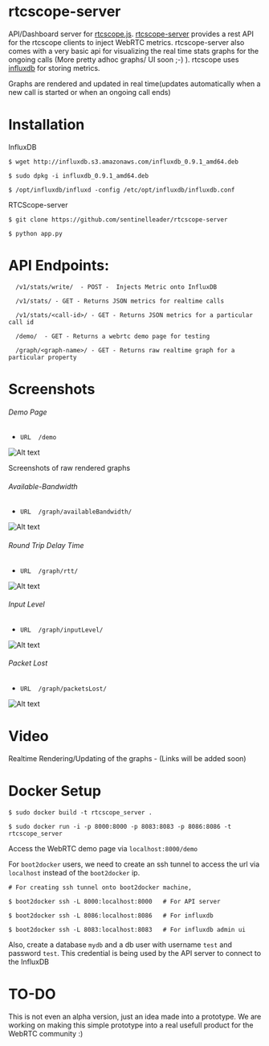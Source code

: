 # rtcscope-server
API/Dashboard server for [rtcscope.js](https://github.com/samirnaik/rtcscope.js). [rtcscope-server](https://github.com/sentinelleader/rtcscope-server) provides a rest API for the rtcscope clients to inject WebRTC metrics. rtcscope-server also comes with a very basic api for visualizing the real time stats graphs for the ongoing calls (More pretty adhoc graphs/ UI soon ;-) ). rtcscope uses [influxdb](influxdb.com) for storing metrics.

Graphs are rendered and updated in real time(updates automatically when a new call is started or when an ongoing call ends)


# Installation

  InfluxDB

	$ wget http://influxdb.s3.amazonaws.com/influxdb_0.9.1_amd64.deb

	$ sudo dpkg -i influxdb_0.9.1_amd64.deb

	$ /opt/influxdb/influxd -config /etc/opt/influxdb/influxdb.conf

  RTCScope-server

	$ git clone https://github.com/sentinelleader/rtcscope-server

	$ python app.py


# API Endpoints:

```
  /v1/stats/write/  - POST -  Injects Metric onto InfluxDB
  
  /v1/stats/ - GET - Returns JSON metrics for realtime calls
  
  /v1/stats/<call-id>/ - GET - Returns JSON metrics for a particular call id
  
  /demo/  - GET - Returns a webrtc demo page for testing
  
  /graph/<graph-name>/ - GET - Returns raw realtime graph for a particular property
```

# Screenshots

###### Demo Page

* ```URL  /demo```

![Alt text](/screenshots/demo.png?raw=true "Demo")

Screenshots of raw rendered graphs


###### Available-Bandwidth

* ```URL  /graph/availableBandwidth/```

![Alt text](/screenshots/availableBandwidth.png?raw=true "Available Bandwidth")


###### Round Trip Delay Time

* ```URL  /graph/rtt/```

![Alt text](/screenshots/rtt.png?raw=true "Round Trip Delay Time")

	
###### Input Level

* ```URL  /graph/inputLevel/```

![Alt text](/screenshots/InputLevel.png?raw=true "Input Level")


###### Packet Lost

* ```URL  /graph/packetsLost/```

![Alt text](/screenshots/PacketLost.png?raw=true "Packet Lost")


# Video


Realtime Rendering/Updating of the graphs - (Links will be added soon)


# Docker Setup

	$ sudo docker build -t rtcscope_server .

	$ sudo docker run -i -p 8000:8000 -p 8083:8083 -p 8086:8086 -t rtcscope_server


  Access the WebRTC demo page via `localhost:8000/demo`

  For `boot2docker` users, we need to create an ssh tunnel to access the url via `localhost` instead of the `boot2docker` ip.

	# For creating ssh tunnel onto boot2docker machine,

	$ boot2docker ssh -L 8000:localhost:8000   # For API server

	$ boot2docker ssh -L 8086:localhost:8086   # For influxdb

	$ boot2docker ssh -L 8083:localhost:8083   # For influxdb admin ui

   Also, create a database `mydb` and a db user with username `test` and password `test`. This credential is being used by the API server to connect to the InfluxDB

# TO-DO

  This is not even an alpha version, just an idea made into a prototype. We are working on making this simple prototype into a real usefull product for the WebRTC community :)

